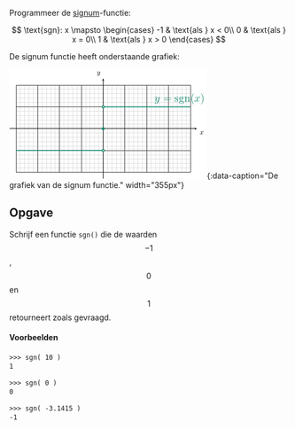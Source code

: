 Programmeer de <a href='https://nl.wikipedia.org/wiki/Signum_(wiskunde)' target='_blanc'>signum</a>-functie:

$$
\text{sgn}: x \mapsto \begin{cases}
-1 & \text{als } x < 0\\
0 & \text{als } x = 0\\
1 & \text{als } x > 0
\end{cases}
$$

De signum functie heeft onderstaande grafiek:

![Signum](media/signum.png "Signum"){:data-caption="De grafiek van de signum functie." width="355px"}

## Opgave
Schrijf een functie `sgn()` die de waarden $$-1$$, $$0$$ en $$1$$ retourneert zoals gevraagd.

#### Voorbeelden
```
>>> sgn( 10 )
1
```
```
>>> sgn( 0 )
0
```
```
>>> sgn( -3.1415 )
-1
```